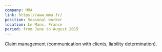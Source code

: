 ```yaml
---
company: MMA
link: https://www.mma.fr/
position: Seasonal worker
location: Le Mans, France
period: from June to August 2015
---
```


Claim management (communication with clients, liability determination).